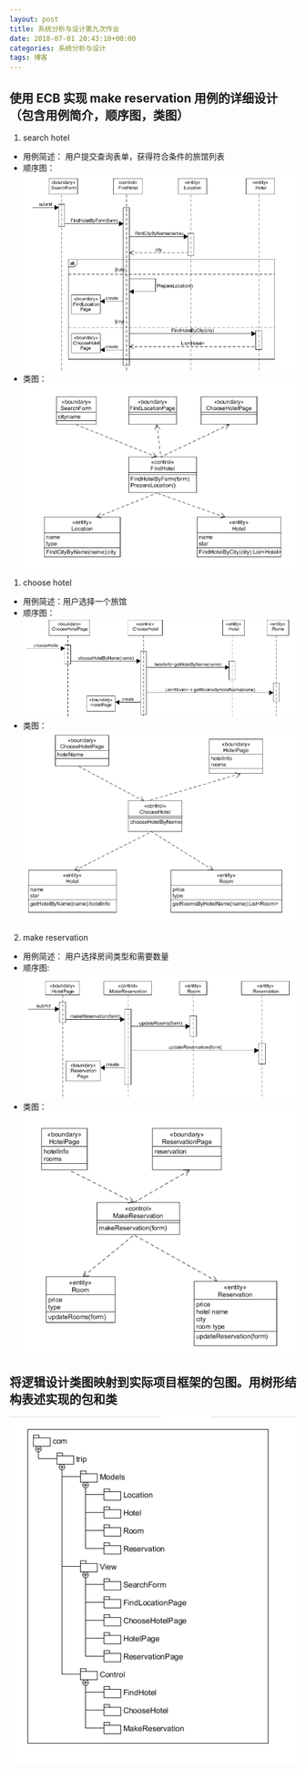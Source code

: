 ```yaml
---
layout: post
title: 系统分析与设计第九次作业
date: 2018-07-01 20:43:10+00:00
categories: 系统分析与设计
tags: 博客
---
```


## 使用 ECB 实现 make reservation 用例的详细设计（包含用例简介，顺序图，类图）

1. search hotel
+ 用例简述： 用户提交查询表单，获得符合条件的旅馆列表
+ 顺序图： ![](../assets/系分第九次作业1.PNG)
+ 类图： ![](../assets/系分第九次作业2.PNG) 

1. choose hotel
+ 用例简述：用户选择一个旅馆
+ 顺序图：![](../assets/系分第九次作业3.PNG)
+ 类图：![](../assets/系分第九次作业4.PNG)

2. make reservation
+ 用例简述： 用户选择房间类型和需要数量
+ 顺序图: ![](../assets/系分第九次作业5.PNG)
+ 类图： ![](../assets/系分第九次作业6.PNG)

## 将逻辑设计类图映射到实际项目框架的包图。用树形结构表述实现的包和类

![](../assets/系分第九次作业7.PNG)